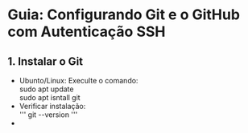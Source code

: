 # Guia: Configurando Git e o GitHub com Autenticação SSH

## 1. Instalar o Git
* Ubunto/Linux: Execulte o comando:  
	    sudo apt update  
	    sudo apt isntall git 
* Verificar instalação:  
  ''' git --version ''' 
* 
